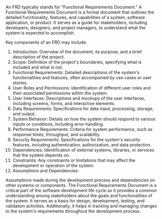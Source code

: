 An FRD typically stands for "Functional Requirements Document." A Functional Requirements Document is a formal document that outlines the detailed functionality, features, and capabilities of a system, software application, or product. It serves as a guide for stakeholders, including developers, designers, and project managers, to understand what the system is expected to accomplish.

Key components of an FRD may include:

1. Introduction:
Overview of the document, its purpose, and a brief description of the project.
2. Scope:
Definition of the project's boundaries, specifying what is included and what is not.
3. Functional Requirements:
Detailed descriptions of the system's functionalities and features, often accompanied by use cases or user stories.
4. User Roles and Permissions:
Identification of different user roles and their associated permissions within the system.
5. User Interfaces:
Descriptions and mockups of the user interfaces, including screens, forms, and interactive elements.
6. Data Requirements:
Specifications for data input, processing, storage, and output.
7. System Behavior:
Details on how the system should respond to various inputs or conditions, including error handling.
8. Performance Requirements:
Criteria for system performance, such as response times, throughput, and scalability.
9. Security Requirements:
Specifications for the system's security features, including authentication, authorization, and data protection.
10. Dependencies:
Identification of external systems, libraries, or services that the system depends on.
11. Constraints:
Any constraints or limitations that may affect the development or operation of the system.
12. Assumptions and Dependencies:

Assumptions made during the development process and dependencies on other systems or components.
The Functional Requirements Document is a critical part of the software development life cycle as it provides a common understanding among stakeholders about the goals and functionalities of the system. It serves as a basis for design, development, testing, and validation activities. Additionally, it helps in tracking and managing changes to the system's requirements throughout the development process.